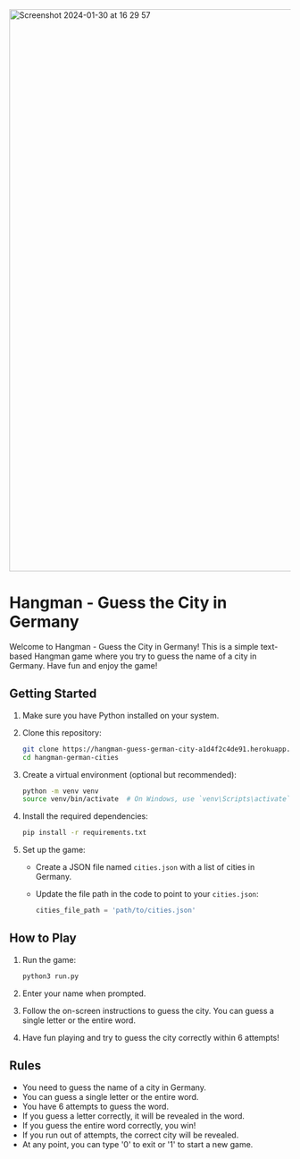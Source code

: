 <img width="1005" alt="Screenshot 2024-01-30 at 16 29 57" src="https://github.com/fh255/Hangman_guess/assets/34744096/0b2676d1-ba58-4f2a-bc0e-84cf5e7a6384">


# Hangman - Guess the City in Germany

Welcome to Hangman - Guess the City in Germany! This is a simple text-based Hangman game where you try to guess the name of a city in Germany. Have fun and enjoy the game!

## Getting Started

1. Make sure you have Python installed on your system.
2. Clone this repository:

    ```bash
    git clone https://hangman-guess-german-city-a1d4f2c4de91.herokuapp.com/
    cd hangman-german-cities
    ```

3. Create a virtual environment (optional but recommended):

    ```bash
    python -m venv venv
    source venv/bin/activate  # On Windows, use `venv\Scripts\activate`
    ```

4. Install the required dependencies:

    ```bash
    pip install -r requirements.txt
    ```

5. Set up the game:

    - Create a JSON file named `cities.json` with a list of cities in Germany.
    - Update the file path in the code to point to your `cities.json`:

        ```python
        cities_file_path = 'path/to/cities.json'
        ```

## How to Play

1. Run the game:

    ```bash
    python3 run.py
    ```

2. Enter your name when prompted.

3. Follow the on-screen instructions to guess the city. You can guess a single letter or the entire word.

4. Have fun playing and try to guess the city correctly within 6 attempts!

## Rules

- You need to guess the name of a city in Germany.
- You can guess a single letter or the entire word.
- You have 6 attempts to guess the word.
- If you guess a letter correctly, it will be revealed in the word.
- If you guess the entire word correctly, you win!
- If you run out of attempts, the correct city will be revealed.
- At any point, you can type '0' to exit or '1' to start a new game.



